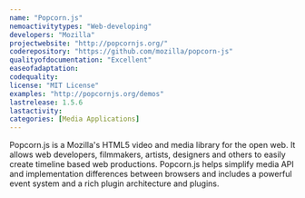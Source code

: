 ```yaml
---
name: "Popcorn.js"
nemoactivitytypes: "Web-developing"
developers: "Mozilla"
projectwebsite: "http://popcornjs.org/"
coderepository: "https://github.com/mozilla/popcorn-js"
qualityofdocumentation: "Excellent"
easeofadaptation: 
codequality: 
license: "MIT License"
examples: "http://popcornjs.org/demos"
lastrelease: 1.5.6
lastactivity: 
categories: [Media Applications]
---
```

Popcorn.js is a Mozilla's HTML5 video and media library for the open web. It allows web developers, filmmakers, artists, designers and others to easily create timeline based web productions. Popcorn.js helps simplify media API and implementation differences between browsers and includes a powerful event system and a rich plugin architecture and plugins.
